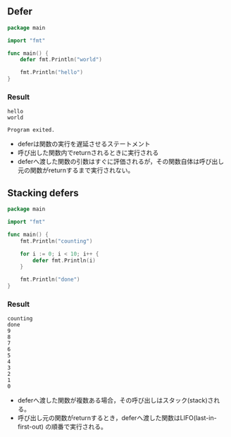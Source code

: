 
## Defer

```go
package main

import "fmt"

func main() {
	defer fmt.Println("world")

	fmt.Println("hello")
}
```

### Result
```
hello
world

Program exited.
```

* deferは関数の実行を遅延させるステートメント
* 呼び出した関数内でreturnされるときに実行される
* deferへ渡した関数の引数はすぐに評価されるが，その関数自体は呼び出し元の関数がreturnするまで実行されない。


## Stacking defers

```go
package main

import "fmt"

func main() {
	fmt.Println("counting")

	for i := 0; i < 10; i++ {
		defer fmt.Println(i)
	}

	fmt.Println("done")
}
```

### Result
```
counting
done
9
8
7
6
5
4
3
2
1
0
```

* deferへ渡した関数が複数ある場合，その呼び出しはスタック(stack)される。
* 呼び出し元の関数がreturnするとき，deferへ渡した関数はLIFO(last-in-first-out) の順番で実行される。
